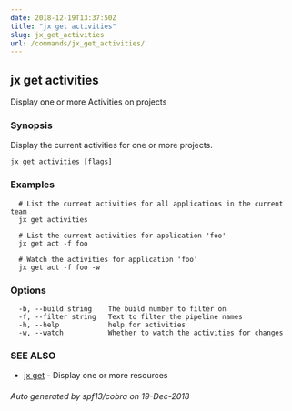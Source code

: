 ```yaml
---
date: 2018-12-19T13:37:50Z
title: "jx get activities"
slug: jx_get_activities
url: /commands/jx_get_activities/
---
```

## jx get activities

Display one or more Activities on projects

### Synopsis

Display the current activities for one or more projects.

```
jx get activities [flags]
```

### Examples

```
  # List the current activities for all applications in the current team
  jx get activities
  
  # List the current activities for application 'foo'
  jx get act -f foo
  
  # Watch the activities for application 'foo'
  jx get act -f foo -w
```

### Options

```
  -b, --build string    The build number to filter on
  -f, --filter string   Text to filter the pipeline names
  -h, --help            help for activities
  -w, --watch           Whether to watch the activities for changes
```

### SEE ALSO

* [jx get](/commands/jx_get/)	 - Display one or more resources

###### Auto generated by spf13/cobra on 19-Dec-2018
